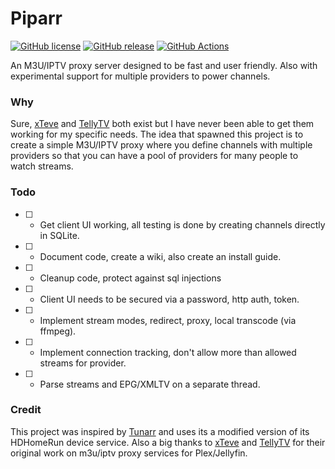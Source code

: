 # Piparr
[![GitHub license](https://img.shields.io/github/license/domkalan/piparr.svg)](https://github.com/domkalan/piparr/blob/master/LICENSE) [![GitHub release](https://img.shields.io/github/release/domkalan/piparr.svg)](https://GitHub.com/domkalan/piparr/releases/) [![GitHub Actions](https://github.com/domkalan/piparr/actions/workflows/test.yml/badge.svg)](https://github.com/domkalan/piparr/actions/)

An M3U/IPTV proxy server designed to be fast and user friendly. Also with experimental support for multiple providers to power channels.

### Why
Sure, [xTeve](https://github.com/xteve-project/xTeVe) and [TellyTV](https://github.com/tellytv/telly) both exist but I have never been able to get them working for my specific needs. The idea that spawned this project is to create a simple M3U/IPTV proxy where you define channels with multiple providers so that you can have a pool of providers for many people to watch streams.

### Todo
- [ ] - Get client UI working, all testing is done by creating channels directly in SQLite.
- [ ] - Document code, create a wiki, also create an install guide.
- [ ] - Cleanup code, protect against sql injections
- [ ] - Client UI needs to be secured via a password, http auth, token.
- [ ] - Implement stream modes, redirect, proxy, local transcode (via ffmpeg).
- [ ] - Implement connection tracking, don't allow more than allowed streams for provider.
- [ ] - Parse streams and EPG/XMLTV on a separate thread.

### Credit
This project was inspired by [Tunarr](https://github.com/chrisbenincasa/tunarr) and uses its a modified version of its HDHomeRun device service. Also a big thanks to [xTeve](https://github.com/xteve-project/xTeVe) and [TellyTV](https://github.com/tellytv/telly) for their original work on m3u/iptv proxy services for Plex/Jellyfin.